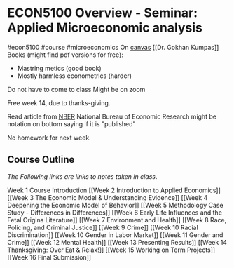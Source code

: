 # ECON5100 Overview - Seminar: Applied Microeconomic analysis
#econ5100 #course #microeconomics 
On [canvas](https://calstatela.instructure.com/courses/83207)
[[Dr. Gokhan Kumpas]]
Books (might find pdf versions for free):
- Mastring metics (good book)
- Mostly harmless econometrics (harder)

Do not have to come to class
Might be on zoom

Free week 14, due to thanks-giving.

Read article from [NBER](https://www.nber.org/) National Bureau of Economic Research
might be notation on bottom saying if it is "published"

No homework for next week.

## Course Outline
_The Following links are links to notes taken in class_.

Week 1 Course Introduction
[[Week 2 Introduction to Applied Economics]]
[[Week 3 The Economic Model & Understanding Evidence]]
[[Week 4 Deepening the Economic Model of Behavior]]
[[Week 5 Methodology Case Study - Differences in Differences]]
[[Week 6 Early Life Influences and the Fetal Origins Literature]]
[[Week 7 Environment and Health]]
[[Week 8 Race, Policing, and Criminal Justice]]
[[Week 9 Crime]]
[[Week 10 Racial Discrimination]]
[[Week 10 Gender in Labor Market]]
[[Week 11 Gender and Crime]]
[[Week 12 Mental Health]]
[[Week 13 Presenting Results]]
[[Week 14 Thanksgiving: Over Eat & Relax!]]
[[Week 15 Working on Term Projects]]
[[Week 16 Final Submission]]
